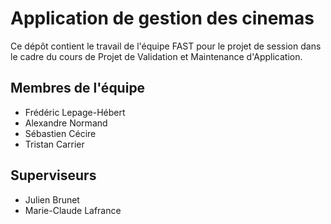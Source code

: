 # Application de gestion des cinemas

Ce dépôt contient le travail de l'équipe FAST pour le projet de session dans le cadre du cours de Projet de Validation et Maintenance d'Application.

## Membres de l'équipe

* Frédéric Lepage-Hébert
* Alexandre Normand
* Sébastien Cécire
* Tristan Carrier

## Superviseurs

* Julien Brunet
* Marie-Claude Lafrance
